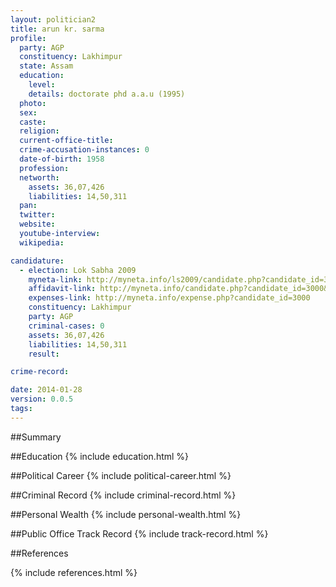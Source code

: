 ```yaml
---
layout: politician2
title: arun kr. sarma
profile: 
  party: AGP
  constituency: Lakhimpur
  state: Assam
  education: 
    level: 
    details: doctorate phd a.a.u (1995)
  photo: 
  sex: 
  caste: 
  religion: 
  current-office-title: 
  crime-accusation-instances: 0
  date-of-birth: 1958
  profession: 
  networth: 
    assets: 36,07,426
    liabilities: 14,50,311
  pan: 
  twitter: 
  website: 
  youtube-interview: 
  wikipedia: 

candidature: 
  - election: Lok Sabha 2009
    myneta-link: http://myneta.info/ls2009/candidate.php?candidate_id=3000
    affidavit-link: http://myneta.info/candidate.php?candidate_id=3000&scan=original
    expenses-link: http://myneta.info/expense.php?candidate_id=3000
    constituency: Lakhimpur 
    party: AGP
    criminal-cases: 0
    assets: 36,07,426
    liabilities: 14,50,311
    result:  

crime-record: 

date: 2014-01-28
version: 0.0.5
tags: 
---
```

##Summary


##Education
{% include education.html %}


##Political Career
{% include political-career.html %}


##Criminal Record
{% include criminal-record.html %}


##Personal Wealth
{% include personal-wealth.html %}


##Public Office Track Record
{% include track-record.html %}


##References


{% include references.html %}